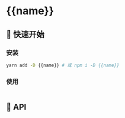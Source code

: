 # {{name}}

## 🚀 快速开始

### 安装

```bash
yarn add -D {{name}} # 或 npm i -D {{name}}
```

### 使用

```js
```

## 🔌 API
